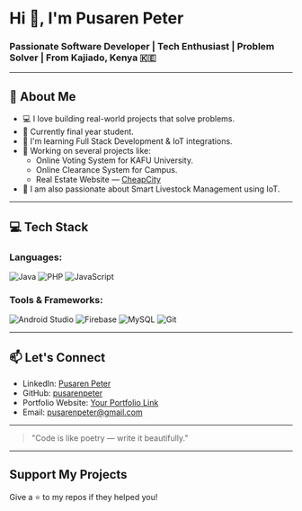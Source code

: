 # Hi 👋, I'm Pusaren Peter

### Passionate Software Developer | Tech Enthusiast | Problem Solver | From Kajiado, Kenya 🇰🇪

---

## 🚀 About Me
- 💻 I love building real-world projects that solve problems.
- 🏫 Currently final year student.
- 🌱 I'm learning Full Stack Development & IoT integrations.
- 🔭 Working on several projects like:
  - Online Voting System for KAFU University.
  - Online Clearance System for Campus.
  - Real Estate Website — [CheapCity](https://cheapcity.vercel.app/)
- 🐐 I am also passionate about Smart Livestock Management using IoT.

---

## 💻 Tech Stack

### Languages:
![Java](https://img.shields.io/badge/-Java-blue?logo=java)
![PHP](https://img.shields.io/badge/-PHP-777BB4?logo=php)
![JavaScript](https://img.shields.io/badge/-JavaScript-F7DF1E?logo=javascript)

### Tools & Frameworks:
![Android Studio](https://img.shields.io/badge/-Android%20Studio-3DDC84?logo=android)
![Firebase](https://img.shields.io/badge/-Firebase-FFCA28?logo=firebase)
![MySQL](https://img.shields.io/badge/-MySQL-4479A1?logo=mysql)
![Git](https://img.shields.io/badge/-Git-F05032?logo=git)

---

## 📫 Let's Connect
- LinkedIn: [Pusaren Peter](https://www.linkedin.com/in/your-linkedin/)
- GitHub: [pusarenpeter](https://github.com/pusarenpeter)
- Portfolio Website: [Your Portfolio Link](https://your-portfolio-link.com)
- Email: pusarenpeter@gmail.com

---

> "Code is like poetry — write it beautifully."  

---

## Support My Projects
Give a ⭐ to my repos if they helped you!


